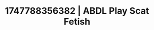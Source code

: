 ---
categories:
- Soft lighting seduction
- Coworker crush
- Erotic friction
- Queer kinks
- Neon-lit seduction
image: /assets/images/1747788356382.jpg
layout: post
seo:
  description: Featured content with sensual ABDL Play, Scat Fetish. HD images available.
  keywords: ABDL Play, Scat Fetish
  og_image: /assets/images/1747788356382.jpg
  schema_type: VisualArtwork
tags:
- '#1747788356382'
- ABDL Play
- Scat Fetish
title: 1747788356382 | ABDL Play Scat Fetish
---